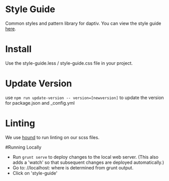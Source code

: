 # Style Guide
Common styles and pattern library for daptiv. You can view the style guide [here](https://daptiv.github.io/style-guide).

# Install

Use the style-guide.less / style-guide.css file in your project.

# Update Version

use `npm run update-version -- version=[newversion]` to update the version for package.json and \_config.yml

# Linting

We use [hound](https://houndci.com) to run linting on our scss files.

#Running Locally

* Run `grunt serve` to deploy changes to the local web server. (This also adds a 'watch' so that subsequent changes are deployed automatically.)
* Go to: //localhost:<port> where <port> is determined from grunt output.
* Click on 'style-guide'
